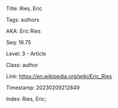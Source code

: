 Title:  Ries, Eric

Tags:   authors

AKA:    Eric Ries

Seq:    16.75

Level:  3 - Article

Class:  author

Link:   https://en.wikipedia.org/wiki/Eric_Ries

Timestamp: 20230209212849

Index:  Ries, Eric; 
